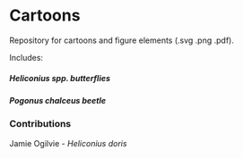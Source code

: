 # Cartoons

Repository for cartoons and figure elements (.svg .png .pdf).

Includes:

##### *Heliconius spp.* butterflies
##### *Pogonus chalceus* beetle

### Contributions

Jamie Ogilvie - *Heliconius doris*
